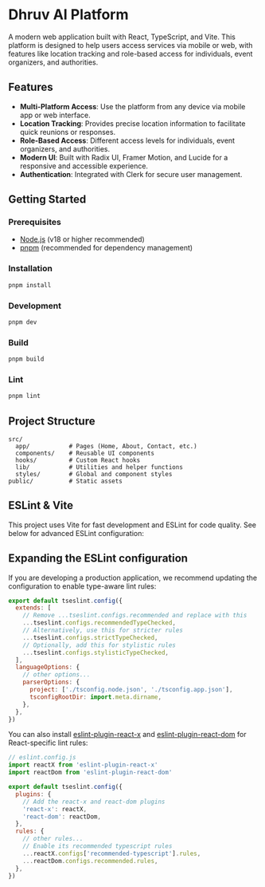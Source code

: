 # Dhruv AI Platform

A modern web application built with React, TypeScript, and Vite. This platform is designed to help users access services via mobile or web, with features like location tracking and role-based access for individuals, event organizers, and authorities.

## Features

- **Multi-Platform Access**: Use the platform from any device via mobile app or web interface.
- **Location Tracking**: Provides precise location information to facilitate quick reunions or responses.
- **Role-Based Access**: Different access levels for individuals, event organizers, and authorities.
- **Modern UI**: Built with Radix UI, Framer Motion, and Lucide for a responsive and accessible experience.
- **Authentication**: Integrated with Clerk for secure user management.

## Getting Started

### Prerequisites
- [Node.js](https://nodejs.org/) (v18 or higher recommended)
- [pnpm](https://pnpm.io/) (recommended for dependency management)

### Installation

```bash
pnpm install
```

### Development

```bash
pnpm dev
```

### Build

```bash
pnpm build
```

### Lint

```bash
pnpm lint
```

## Project Structure

```
src/
  app/           # Pages (Home, About, Contact, etc.)
  components/    # Reusable UI components
  hooks/         # Custom React hooks
  lib/           # Utilities and helper functions
  styles/        # Global and component styles
public/          # Static assets
```

## ESLint & Vite

This project uses Vite for fast development and ESLint for code quality. See below for advanced ESLint configuration:

## Expanding the ESLint configuration

If you are developing a production application, we recommend updating the configuration to enable type-aware lint rules:

```js
export default tseslint.config({
  extends: [
    // Remove ...tseslint.configs.recommended and replace with this
    ...tseslint.configs.recommendedTypeChecked,
    // Alternatively, use this for stricter rules
    ...tseslint.configs.strictTypeChecked,
    // Optionally, add this for stylistic rules
    ...tseslint.configs.stylisticTypeChecked,
  ],
  languageOptions: {
    // other options...
    parserOptions: {
      project: ['./tsconfig.node.json', './tsconfig.app.json'],
      tsconfigRootDir: import.meta.dirname,
    },
  },
})
```

You can also install [eslint-plugin-react-x](https://github.com/Rel1cx/eslint-react/tree/main/packages/plugins/eslint-plugin-react-x) and [eslint-plugin-react-dom](https://github.com/Rel1cx/eslint-react/tree/main/packages/plugins/eslint-plugin-react-dom) for React-specific lint rules:

```js
// eslint.config.js
import reactX from 'eslint-plugin-react-x'
import reactDom from 'eslint-plugin-react-dom'

export default tseslint.config({
  plugins: {
    // Add the react-x and react-dom plugins
    'react-x': reactX,
    'react-dom': reactDom,
  },
  rules: {
    // other rules...
    // Enable its recommended typescript rules
    ...reactX.configs['recommended-typescript'].rules,
    ...reactDom.configs.recommended.rules,
  },
})
```
